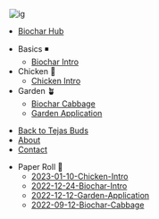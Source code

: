 
&nbsp;&nbsp;![ig](https://tejasbuds.com/images/logo-small.png)

* [Biochar Hub](./)
- Basics :black_medium_small_square:
  - [Biochar Intro](basics/2022-12-24-Biochar-Intro)
- Chicken :baby_chick:
  - [Chicken Intro](chicken/2023-01-10-Chicken-Intro)
- Garden :potted_plant:
  - [Biochar Cabbage](garden/2022-09-12-Biochar-Cabbage)
  - [Garden Application](garden/2022-12-12-Garden-Application)
* [Back to Tejas Buds](https://tejasbuds.com/)
* [About](https://tejasbuds.com/about.html)
* [Contact](./contact/)
- Paper Roll :scroll:
  - [2023-01-10-Chicken-Intro](chicken/2023-01-10-Chicken-Intro)
  - [2022-12-24-Biochar-Intro](basics/2022-12-24-Biochar-Intro)
  - [2022-12-12-Garden-Application](garden/2022-12-12-Garden-Application)
  - [2022-09-12-Biochar-Cabbage](garden/2022-09-12-Biochar-Cabbage)